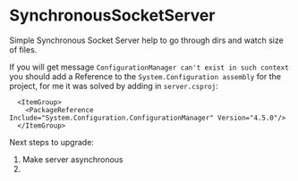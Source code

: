 # SynchronousSocketServer
Simple Synchronous Socket Server help to go through dirs and watch size of files.

If you will get message `ConfigurationManager can't exist in such context` you should add a Reference to the `System.Configuration assembly` for the project, for me it was solved by adding in `server.csproj`:
```
  <ItemGroup>
    <PackageReference Include="System.Configuration.ConfigurationManager" Version="4.5.0"/>
  </ItemGroup>
```
Next steps to upgrade:

1. Make server asynchronous
2. 
